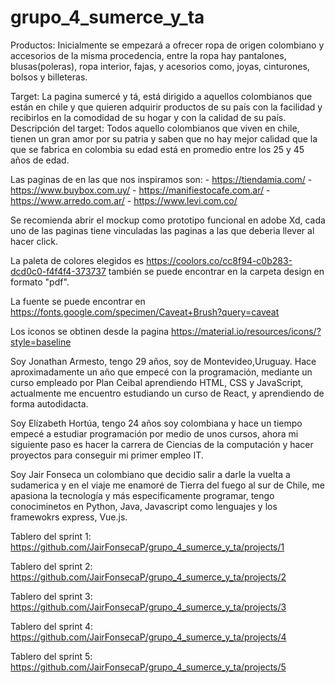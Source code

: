 # grupo_4_sumerce_y_ta

Productos: Inicialmente se empezará a ofrecer ropa de origen colombiano y accesorios de la misma procedencia, entre la ropa hay pantalones, blusas(poleras), ropa interior, fajas, y acesorios como, joyas, cinturones, bolsos y billeteras.

Target: La pagina sumercé y tá, está dirigido a aquellos colombianos que están en chile y que quieren adquirir productos de su país con la facilidad y recibirlos en la comodidad de su hogar y con la calidad de su país.
Descripción del target: Todos aquello colombianos que viven en chile, tienen un gran amor por su patria y saben que no hay mejor calidad que la que se fabrica en colombia su edad está en promedio entre los 25 y 45 años de edad.

Las paginas de en las que nos inspiramos son: - https://tiendamia.com/ - https://www.buybox.com.uy/ - https://manifiestocafe.com.ar/ - https://www.arredo.com.ar/ - https://www.levi.com.co/

Se recomienda abrir el mockup como prototipo funcional en adobe Xd, cada uno de las paginas tiene vinculadas las paginas a las que deberia llever al hacer click.

La paleta de colores elegidos es https://coolors.co/cc8f94-c0b283-dcd0c0-f4f4f4-373737 también se puede encontrar en la carpeta design en formato "pdf".

La fuente se puede encontrar en https://fonts.google.com/specimen/Caveat+Brush?query=caveat

Los iconos se obtinen desde la pagina https://material.io/resources/icons/?style=baseline

Soy Jonathan Armesto, tengo 29 años, soy de Montevideo,Uruguay. Hace aproximadamente un año que empecé con la programación, mediante un curso empleado por Plan Ceibal
aprendiendo HTML, CSS y JavaScript, actualmente me encuentro estudiando un curso de React, y aprendiendo de forma autodidacta.

Soy Elízabeth Hortúa, tengo 24 años soy colombiana y hace un tiempo empecé a estudiar programación por medio de unos cursos, ahora mi siguiente paso es hacer la carrera de Ciencias de la computación y hacer proyectos para conseguir mi primer empleo IT.

Soy Jair Fonseca un colombiano que decidio salir a darle la vuelta a sudamerica y en el viaje me enamoré de Tierra del fuego al sur de Chile, me apasiona la tecnología y más especificamente programar, tengo conociminetos en Python, Java, Javascript como lenguajes y los framewokrs express, Vue.js.


Tablero del sprint 1: https://github.com/JairFonsecaP/grupo_4_sumerce_y_ta/projects/1

Tablero del sprint 2: https://github.com/JairFonsecaP/grupo_4_sumerce_y_ta/projects/2

Tablero del sprint 3: https://github.com/JairFonsecaP/grupo_4_sumerce_y_ta/projects/3

Tablero del sprint 4: https://github.com/JairFonsecaP/grupo_4_sumerce_y_ta/projects/4

Tablero del sprint 5: https://github.com/JairFonsecaP/grupo_4_sumerce_y_ta/projects/5
